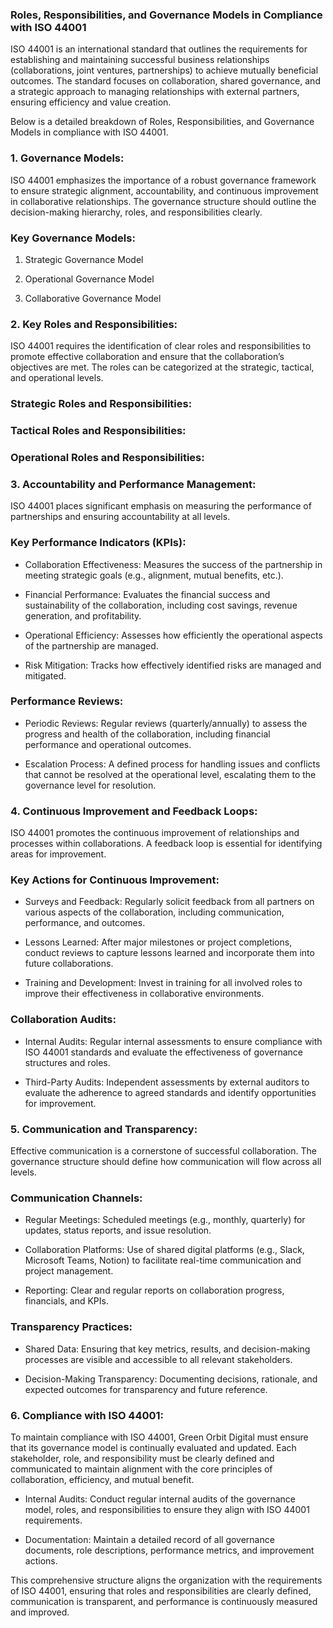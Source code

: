 ### Roles, Responsibilities, and Governance Models in Compliance with ISO 44001

ISO 44001 is an international standard that outlines the requirements for establishing and maintaining successful business relationships (collaborations, joint ventures, partnerships) to achieve mutually beneficial outcomes. The standard focuses on collaboration, shared governance, and a strategic approach to managing relationships with external partners, ensuring efficiency and value creation.

Below is a detailed breakdown of Roles, Responsibilities, and Governance Models in compliance with ISO 44001.

<!-- Unsupported block type: divider -->

### 1. Governance Models:

ISO 44001 emphasizes the importance of a robust governance framework to ensure strategic alignment, accountability, and continuous improvement in collaborative relationships. The governance structure should outline the decision-making hierarchy, roles, and responsibilities clearly.

### Key Governance Models:

1. Strategic Governance Model

1. Operational Governance Model

1. Collaborative Governance Model

<!-- Unsupported block type: divider -->

### 2. Key Roles and Responsibilities:

ISO 44001 requires the identification of clear roles and responsibilities to promote effective collaboration and ensure that the collaboration’s objectives are met. The roles can be categorized at the strategic, tactical, and operational levels.

### Strategic Roles and Responsibilities:





### Tactical Roles and Responsibilities:





### Operational Roles and Responsibilities:







<!-- Unsupported block type: divider -->

### 3. Accountability and Performance Management:

ISO 44001 places significant emphasis on measuring the performance of partnerships and ensuring accountability at all levels.

### Key Performance Indicators (KPIs):

- Collaboration Effectiveness: Measures the success of the partnership in meeting strategic goals (e.g., alignment, mutual benefits, etc.).

- Financial Performance: Evaluates the financial success and sustainability of the collaboration, including cost savings, revenue generation, and profitability.

- Operational Efficiency: Assesses how efficiently the operational aspects of the partnership are managed.

- Risk Mitigation: Tracks how effectively identified risks are managed and mitigated.

### Performance Reviews:

- Periodic Reviews: Regular reviews (quarterly/annually) to assess the progress and health of the collaboration, including financial performance and operational outcomes.

- Escalation Process: A defined process for handling issues and conflicts that cannot be resolved at the operational level, escalating them to the governance level for resolution.

<!-- Unsupported block type: divider -->

### 4. Continuous Improvement and Feedback Loops:

ISO 44001 promotes the continuous improvement of relationships and processes within collaborations. A feedback loop is essential for identifying areas for improvement.

### Key Actions for Continuous Improvement:

- Surveys and Feedback: Regularly solicit feedback from all partners on various aspects of the collaboration, including communication, performance, and outcomes.

- Lessons Learned: After major milestones or project completions, conduct reviews to capture lessons learned and incorporate them into future collaborations.

- Training and Development: Invest in training for all involved roles to improve their effectiveness in collaborative environments.

### Collaboration Audits:

- Internal Audits: Regular internal assessments to ensure compliance with ISO 44001 standards and evaluate the effectiveness of governance structures and roles.

- Third-Party Audits: Independent assessments by external auditors to evaluate the adherence to agreed standards and identify opportunities for improvement.

<!-- Unsupported block type: divider -->

### 5. Communication and Transparency:

Effective communication is a cornerstone of successful collaboration. The governance structure should define how communication will flow across all levels.

### Communication Channels:

- Regular Meetings: Scheduled meetings (e.g., monthly, quarterly) for updates, status reports, and issue resolution.

- Collaboration Platforms: Use of shared digital platforms (e.g., Slack, Microsoft Teams, Notion) to facilitate real-time communication and project management.

- Reporting: Clear and regular reports on collaboration progress, financials, and KPIs.

### Transparency Practices:

- Shared Data: Ensuring that key metrics, results, and decision-making processes are visible and accessible to all relevant stakeholders.

- Decision-Making Transparency: Documenting decisions, rationale, and expected outcomes for transparency and future reference.

<!-- Unsupported block type: divider -->

### 6. Compliance with ISO 44001:

To maintain compliance with ISO 44001, Green Orbit Digital must ensure that its governance model is continually evaluated and updated. Each stakeholder, role, and responsibility must be clearly defined and communicated to maintain alignment with the core principles of collaboration, efficiency, and mutual benefit.

- Internal Audits: Conduct regular internal audits of the governance model, roles, and responsibilities to ensure they align with ISO 44001 requirements.

- Documentation: Maintain a detailed record of all governance documents, role descriptions, performance metrics, and improvement actions.

<!-- Unsupported block type: divider -->

This comprehensive structure aligns the organization with the requirements of ISO 44001, ensuring that roles and responsibilities are clearly defined, communication is transparent, and performance is continuously measured and improved.